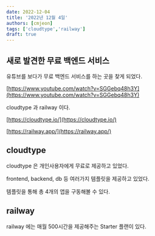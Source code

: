 ```yaml
---
date: 2022-12-04
title: '2022년 12월 4일'
authors: [cmjeon]
tags: ['cloudtype','railway']
draft: true
---
```


## 새로 발견한 무료 백엔드 서비스

유튜브를 보다가 무료 백엔드 서비스를 하는 곳을 찾게 되었다.

[https://www.youtube.com/watch?v=SGGebq48h3Y](https://www.youtube.com/watch?v=SGGebq48h3Y)

cloudtype 과 railway 이다.

[https://cloudtype.io/](https://cloudtype.io/)

[https://railway.app/](https://railway.app/)

## cloudtype

cloudtype 은 개인사용자에게 무료로 제공하고 있었다.

frontend, backend, db 등 여러가지 템플릿을 제공하고 있었다.

템플릿을 통해 총 4개의 앱을 구동해볼 수 있다.

## railway

railway 에는 매월 500시간을 제공해주는 Starter 플랜이 있다.